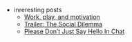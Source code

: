


- inreresting posts
  - [Work, play, and motivation](https://thesephist.com/posts/play/)
  - [Trailer: The Social Dilemma](https://www.netflix.com/jp/title/81254224)
  - [Please Don’t Just Say Hello In Chat](https://sbmueller.github.io/nohello/)



<!-- [**<font color= gray> about </font>**](https://xuafeng.github.io/cv/)  &nbsp; &nbsp; &nbsp;&nbsp; [**<font color= gray> cv </font>**](https://xuafeng.github.io/CV-EN-2021.pdf) &nbsp; &nbsp; &nbsp;&nbsp;[**<font color= gray> publications </font>**](https://xuafeng.github.io/cv/#:~:text=Selected%20Publications) -->

<!-- - Archive

This page is used to archived the materials about coding skill. 

Currently this contains the following documents:
- [Code quality](code-quality.md) (2021/09/08)
- [Github flow](github-flow.md) (2021/09/09)
- [Fossil overview](fossil.md) (2021/10/07)
- [Markdown Syntax](markdown.md) (2021/10/07)

Last update: 2021/10/07 -->


